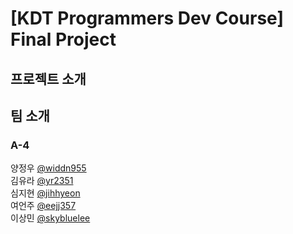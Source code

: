 # [KDT Programmers Dev Course] Final Project
  
## 프로젝트 소개
  

## 팀 소개
### A-4
양정우 [@widdn955](https://github.com/wjddn955)  
김유라 [@yr2351](https://github.com/yr2351)  
심지현 [@jihhyeon](https://github.com/jihhyeon)  
여언주 [@eejj357](https://github.com/eejj357)  
이상민 [@skybluelee](https://github.com/skybluelee)  
